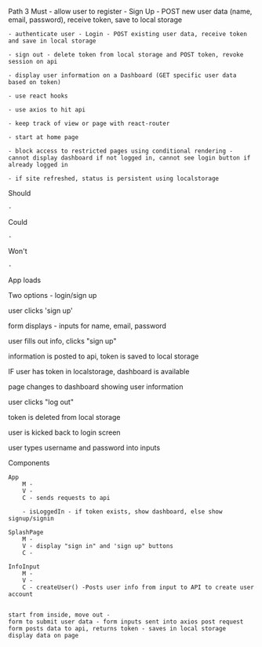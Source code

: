 <!-- Path 1

Must:
    - allow user to see all products listed on products page - sorted by type
    - allow user to see individual product pages when they click a product (either from products page or from cart)
    - allow user to add any number of items to cart
    - use hooks to manage state/lifecycle
    - pull item info from API
    - start at home page
    - block access to restricted pages 
    - have cart persist on refresh

Should:

Could: 

Won't: 
    - show cart if nothing is in it
    - allow user to remove items if nothing in cart


Page loads
Start on home splash page
click 'enter'
go to products page - list of all items as cards with button to add/change number of items to add to list - get information from api, place into necessary spots on ItemCard - do this for each
IF item clicked, go to individual page for it
IF 'add' clicked, add item to cart (local storage)
    cart page displays storage data as cards
    if 'delete' clicked, remove from cart/local storage


Components

    App
        M -
        V - 
        C - api call, pass to children
        Routing - 

    Home
        M - 
        V - simple splash page, navbar
        C - 
        R - One link to start, takes you to ProductsPage
    
    MyNavbar
        M - 
        V - menu of locations in app
        C - 
        R - links to Home, productsPage, Cart
    
    ProductsPage
        M - array of all items from api call
        V - display ItemCards, grouped by type
        C - 
        R - Link to cart
    
    ItemCard
        M - information passed from App api call
        V - display api info as card
        C - 
        R - Clicking item name/picture takes you to individual item page
    
    Cart
        M - array of items saved to cart, number of each added
        V - display cards of items saved to cart
        C - 
        R - 
 -->




Path 3
Must
    - allow user to register - Sign Up - POST new user data 
(name, email, password), receive token, save to local storage

    - authenticate user - Login - POST existing user data, receive token and save in local storage

    - sign out - delete token from local storage and POST token, revoke session on api

    - display user information on a Dashboard (GET specific user data based on token)

    - use react hooks

    - use axios to hit api

    - keep track of view or page with react-router

    - start at home page

    - block access to restricted pages using conditional rendering - cannot display dashboard if not logged in, cannot see login button if already logged in

    - if site refreshed, status is persistent using localstorage


Should

    - 

Could

    - 

Won't

    - 


App loads

Two options - login/sign up

user clicks 'sign up'

form displays - inputs for name, email, password

user fills out info, clicks "sign up"

information is posted to api, token is saved to local storage

IF user has token in localstorage, dashboard is available

page changes to dashboard showing user information

user clicks "log out"

token is deleted from local storage

user is kicked back to login screen

user types username and password into inputs




Components

    App
        M - 
        V - 
        C - sends requests to api

        - isLoggedIn - if token exists, show dashboard, else show signup/signin

    SplashPage
        M - 
        V - display "sign in" and 'sign up" buttons
        C - 

    InfoInput
        M - 
        V - 
        C - createUser() -Posts user info from input to API to create user account

    
    start from inside, move out -
    form to submit user data - form inputs sent into axios post request
    form posts data to api, returns token - saves in local storage
    display data on page 

